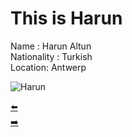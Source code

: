 # This is Harun

Name : Harun Altun  
Nationality : Turkish  
Location: Antwerp  

![Harun](https://avatars0.githubusercontent.com/u/62182810?s=400&u=c342796a38037483beaddec59a74aad956d137e0&v=4)  

[:arrow_left:](https://github.com/adekimpianna/MyFirstRepository/blob/master/Feruz.md)  
[:arrow_right:](https://github.com/adekimpianna/MyFirstRepository/blob/master/Miroslav.md)